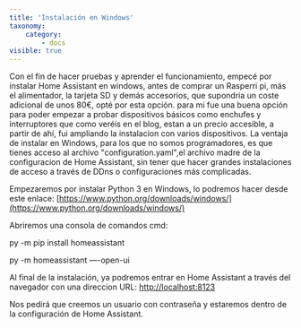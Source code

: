 ```yaml
---
title: 'Instalación en Windows'
taxonomy:
    category:
        - docs
visible: true
---
```


Con el fin de hacer pruebas y aprender el funcionamiento, empecé por instalar Home Assistant en windows, antes de comprar un Rasperri pi, más el alimentador, la tarjeta SD y demás accesorios, que supondria un coste adicional de unos 80€, opté por esta opción. para mi fue una buena opción para poder empezar a probar dispositivos básicos como enchufes y interruptores que como veréis en el blog, estan a un precio accesible, a partir de ahí, fui ampliando la instalacion con varios dispositivos.
La ventaja de instalar en Windows, para los que no somos programadores, es que tienes acceso al archivo "configuration.yaml",el archivo madre de la configuracion de Home Assistant, sin tener que hacer grandes instalaciones de acceso a través de DDns o configuraciones más complicadas.

Empezaremos por instalar Python 3 en Windows, lo podremos hacer desde este enlace: [https://www.python.org/downloads/windows/](https://www.python.org/downloads/windows/)

Abriremos una consola de comandos cmd:

py -m pip install homeassistant

py -m homeassistant —-open-ui


Al final de la instalación, ya podremos entrar en Home Assistant a través del navegador con una direccion URL:  [http://localhost:8123](http://localhost:8123)

Nos pedirá que creemos un usuario con contraseña y estaremos dentro de la configuración de Home Assistant.




 


